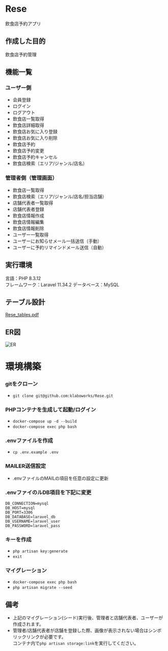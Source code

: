 # Rese
飲食店予約アプリ

## 作成した目的
飲食店予約管理

## 機能一覧
### ユーザー側
 - 会員登録
 - ログイン
 - ログアウト
 - 飲食店一覧取得
 - 飲食店詳細取得
 - 飲食店お気に入り登録
 - 飲食店お気に入り削除
 - 飲食店予約
 - 飲食店予約変更
 - 飲食店予約キャンセル
 - 飲食店検索（エリア/ジャンル/店名）

### 管理者側（管理画面）
 - 飲食店一覧取得
 - 飲食店検索（エリア/ジャンル/店名/担当店舗）
 - 店舗代表者一覧取得
 - 店舗代表者登録
 - 飲食店情報作成
 - 飲食店情報編集
 - 飲食店情報削除
 - ユーザー一覧取得
 - ユーザーにお知らせメール一括送信（手動）
 - ユーザーに予約リマインドメール送信（自動）

## 実行環境
言語：PHP 8.3.12  
フレームワーク：Laravel 11.34.2 
データベース：MySQL

## テーブル設計
[Rese_tables.pdf](https://github.com/user-attachments/files/18038944/Rese_tables.pdf)

## ER図
![ER](https://github.com/user-attachments/assets/2d809425-1c85-4a6d-a683-4fdb3acedf8a)

# 環境構築
### gitをクローン
 - `git clone git@github.com:klaboworks/Rese.git`
### PHPコンテナを生成して起動/ログイン
 - `docker-compose up -d --build`
 - `docker-compose exec php bash`
### .envファイルを作成
 - `cp .env.example .env`
### MAILER送信設定
 - .envファイルのMAILの項目を任意の設定に更新
### .envファイのルDB項目を下記に変更
    DB_CONNECTION=mysql  
    DB_HOST=mysql  
    DB_PORT=3306  
    DB_DATABASE=laravel_db  
    DB_USERNAME=laravel_user  
    DB_PASSWORD=laravel_pass  
### キーを作成
 - `php artisan key:generate`
 - `exit`
### マイグレーション
 - `docker-compose exec php bash`
 - `php artisan migrate --seed`

## 備考
 - 上記のマイグレーション(シード)実行後、管理者と店舗代表者、ユーザーが作成されます。
 - 管理者/店舗代表者が店舗を登録した際、画像が表示されない場合はシンボリックリンクが必要です。  
 コンテナ内で`php artisan storage:link`を実行してください。